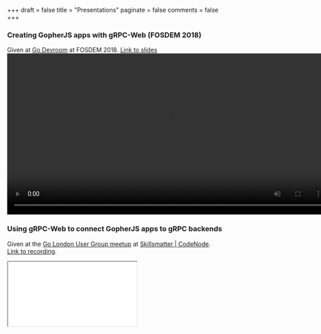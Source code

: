 +++
draft = false
title = "Presentations"
paginate = false
comments = false
+++

### Creating GopherJS apps with gRPC-Web (FOSDEM 2018)

Given at [Go Devroom](https://fosdem.org/2018/schedule/event/gopherjs/) at FOSDEM 2018.
[Link to slides](https://talks.godoc.org/github.com/johanbrandhorst/presentations/fosdem/grpcweb.slide)
<video src="https://video.fosdem.org/2018/H.1308%20(Rolin)/gopherjs.webm" width="750" preload="metadata" controls/>

### Using gRPC-Web to connect GopherJS apps to gRPC backends

Given at the [Go London User Group meetup](https://www.meetup.com/Go-London-User-Group/events/243176499/)
at [Skillsmatter | CodeNode](https://skillsmatter.com/contact-us).
[Link to recording](https://skillsmatter.com/skillscasts/10924-using-grpc-web-to-connect-gopherjs-apps-to-grpc-backends).

<div class="wrap">
    <iframe class="frame" src="//talks.godoc.org/github.com/johanbrandhorst/grpcweb-presentation/grpcweb-lightning.slide"></iframe>
</div>
